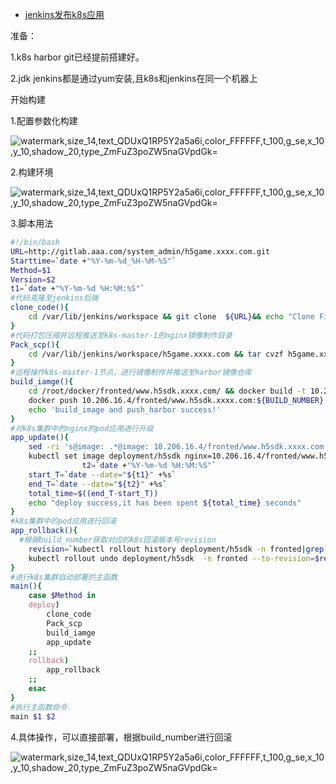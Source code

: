 - [jenkins发布k8s应用](https://blog.51cto.com/luoguoling/2952077)



准备：

1.k8s harbor git已经提前搭建好。

2.jdk jenkins都是通过yum安装,且k8s和jenkins在同一个机器上

开始构建

1.配置参数化构建

![watermark,size_14,text_QDUxQ1RP5Y2a5a6i,color_FFFFFF,t_100,g_se,x_10,y_10,shadow_20,type_ZmFuZ3poZW5naGVpdGk=](https://s4.51cto.com/images/blog/202106/28/ade0732c6c2b443deb668e7e1fb79301.jpg?x-oss-process=image/watermark,size_14,text_QDUxQ1RP5Y2a5a6i,color_FFFFFF,t_100,g_se,x_10,y_10,shadow_20,type_ZmFuZ3poZW5naGVpdGk=)

2.构建环境

![watermark,size_14,text_QDUxQ1RP5Y2a5a6i,color_FFFFFF,t_100,g_se,x_10,y_10,shadow_20,type_ZmFuZ3poZW5naGVpdGk=](https://s4.51cto.com/images/blog/202106/28/f4b618f003b3c235a12e7d6a3774a599.jpg?x-oss-process=image/watermark,size_14,text_QDUxQ1RP5Y2a5a6i,color_FFFFFF,t_100,g_se,x_10,y_10,shadow_20,type_ZmFuZ3poZW5naGVpdGk=)

3.脚本用法

 

```bash
#!/bin/bash
URL=http://gitlab.aaa.com/system_admin/h5game.xxxx.com.git
Starttime=`date +"%Y-%m-%d_%H-%M-%S"`
Method=$1
Version=$2
t1=`date +"%Y-%m-%d %H:%M:%S"`
#代码克隆至jenkins后端
clone_code(){
    cd /var/lib/jenkins/workspace && git clone  ${URL}&& echo "Clone Finished"
}
#代码打包压缩并远程推送至k8s-master-1的nginx镜像制作目录
Pack_scp(){
    cd /var/lib/jenkins/workspace/h5game.xxxx.com && tar cvzf h5game.xxxx.com.tar.gz * && mv h5game.xxxx.com.tar.gz /root/docker/fronted/www.h5sdk.xxxx.com/ && echo Package Finished
}
#远程操作k8s-master-1节点，进行镜像制作并推送至harbor镜像仓库
build_iamge(){
    cd /root/docker/fronted/www.h5sdk.xxxx.com/ && docker build -t 10.206.16.4/fronted/www.h5sdk.xxxx.com:${BUILD_NUMBER} .
    docker push 10.206.16.4/fronted/www.h5sdk.xxxx.com:${BUILD_NUMBER}
    echo 'build_image and push_harbor success!'
}
#对k8s集群中的nginx的pod应用进行升级
app_update(){
    sed -ri 's@image: .*@image: 10.206.16.4/fronted/www.h5sdk.xxxx.com:${BUILD_NUMBER}@g'  /root/fronted/www.h5sdk.xxxx.com/deployment.yaml
    kubectl set image deployment/h5sdk nginx=10.206.16.4/fronted/www.h5sdk.xxxx.com:${BUILD_NUMBER} -n fronted --record=true
                t2=`date +"%Y-%m-%d %H:%M:%S"`
    start_T=`date --date="${t1}" +%s`
    end_T=`date --date="${t2}" +%s`
    total_time=$((end_T-start_T))
    echo "deploy success,it has been spent ${total_time} seconds"   
}
#k8s集群中的pod应用进行回滚
app_rollback(){
  #根据build_number获取对应的k8s回滚版本号revision
    revision=`kubectl rollout history deployment/h5sdk -n fronted|grep $Version|awk -F " " {'print $1'}`
    kubectl rollout undo deployment/h5sdk  -n fronted --to-revision=$revision
}
#进行k8s集群自动部署的主函数
main(){
    case $Method in
    deploy)
        clone_code
        Pack_scp
        build_iamge
        app_update
    ;;
    rollback)
        app_rollback
    ;;
    esac
}
#执行主函数命令
main $1 $2
```

4.具体操作，可以直接部署，根据build_number进行回滚

![watermark,size_14,text_QDUxQ1RP5Y2a5a6i,color_FFFFFF,t_100,g_se,x_10,y_10,shadow_20,type_ZmFuZ3poZW5naGVpdGk=](https://s4.51cto.com/images/blog/202106/28/fc3e05e03032551eae9301862226dc43.jpg?x-oss-process=image/watermark,size_14,text_QDUxQ1RP5Y2a5a6i,color_FFFFFF,t_100,g_se,x_10,y_10,shadow_20,type_ZmFuZ3poZW5naGVpdGk=)

 